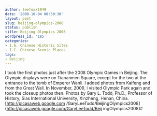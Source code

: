 ```yaml
---
author: leefoxx1949
date: '2008-10-04 00:50:30'
layout: post
slug: beijing-olympics-2008
status: publish
title: Beijing Olympics 2008
wordpress_id: '185'
categories:
- I.A. Chinese Historic Sites
- I.C. Chinese Scenic Places
tags:
- Beijing
---
```


I took the first photos just after the 2008 Olympic Games in Beijing. The
Olympic displays were on Tiananmen Square, except for the two at the entrance
to the tomb of Emperor Wanli. I added photos from Kaifeng and from the Great
Wall. In November, 2009, I visited Olympic Park again and took the closeup
photos then. Photos by Gary L. Todd, Ph.D., Professor of History, Sias
International University, Xinzheng, Henan, China. [http://picasaweb.google.com
/GaryLeeTodd/BeijingOlympics2008](http://picasaweb.google.com/GaryLeeTodd/Beij
ingOlympics2008)#

